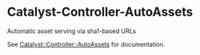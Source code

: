 Catalyst-Controller-AutoAssets
==============================

Automatic asset serving via sha1-based URLs

See [Catalyst::Controller::AutoAssets](https://metacpan.org/module/Catalyst::Controller::AutoAssets) for documentation.

